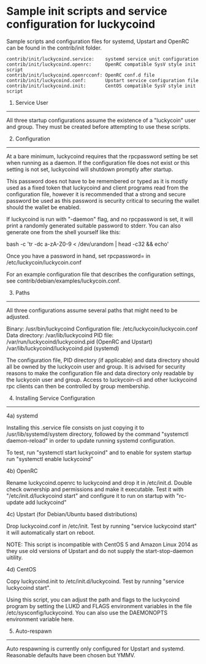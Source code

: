 Sample init scripts and service configuration for luckycoind
==========================================================

Sample scripts and configuration files for systemd, Upstart and OpenRC
can be found in the contrib/init folder.

    contrib/init/luckycoind.service:    systemd service unit configuration
    contrib/init/luckycoind.openrc:     OpenRC compatible SysV style init script
    contrib/init/luckycoind.openrcconf: OpenRC conf.d file
    contrib/init/luckycoind.conf:       Upstart service configuration file
    contrib/init/luckycoind.init:       CentOS compatible SysV style init script

1. Service User
---------------------------------

All three startup configurations assume the existence of a "luckycoin" user
and group.  They must be created before attempting to use these scripts.

2. Configuration
---------------------------------

At a bare minimum, luckycoind requires that the rpcpassword setting be set
when running as a daemon.  If the configuration file does not exist or this
setting is not set, luckycoind will shutdown promptly after startup.

This password does not have to be remembered or typed as it is mostly used
as a fixed token that luckycoind and client programs read from the configuration
file, however it is recommended that a strong and secure password be used
as this password is security critical to securing the wallet should the
wallet be enabled.

If luckycoind is run with "-daemon" flag, and no rpcpassword is set, it will
print a randomly generated suitable password to stderr.  You can also
generate one from the shell yourself like this:

bash -c 'tr -dc a-zA-Z0-9 < /dev/urandom | head -c32 && echo'

Once you have a password in hand, set rpcpassword= in /etc/luckycoin/luckycoin.conf

For an example configuration file that describes the configuration settings,
see contrib/debian/examples/luckycoin.conf.

3. Paths
---------------------------------

All three configurations assume several paths that might need to be adjusted.

Binary:              /usr/bin/luckycoind
Configuration file:  /etc/luckycoin/luckycoin.conf
Data directory:      /var/lib/luckycoind
PID file:            /var/run/luckycoind/luckycoind.pid (OpenRC and Upstart)
                     /var/lib/luckycoind/luckycoind.pid (systemd)

The configuration file, PID directory (if applicable) and data directory
should all be owned by the luckycoin user and group.  It is advised for security
reasons to make the configuration file and data directory only readable by the
luckycoin user and group.  Access to luckycoin-cli and other luckycoind rpc clients
can then be controlled by group membership.

4. Installing Service Configuration
-----------------------------------

4a) systemd

Installing this .service file consists on just copying it to
/usr/lib/systemd/system directory, followed by the command
"systemctl daemon-reload" in order to update running systemd configuration.

To test, run "systemctl start luckycoind" and to enable for system startup run
"systemctl enable luckycoind"

4b) OpenRC

Rename luckycoind.openrc to luckycoind and drop it in /etc/init.d.  Double
check ownership and permissions and make it executable.  Test it with
"/etc/init.d/luckycoind start" and configure it to run on startup with
"rc-update add luckycoind"

4c) Upstart (for Debian/Ubuntu based distributions)

Drop luckycoind.conf in /etc/init.  Test by running "service luckycoind start"
it will automatically start on reboot.

NOTE: This script is incompatible with CentOS 5 and Amazon Linux 2014 as they
use old versions of Upstart and do not supply the start-stop-daemon uitility.

4d) CentOS

Copy luckycoind.init to /etc/init.d/luckycoind. Test by running "service luckycoind start".

Using this script, you can adjust the path and flags to the luckycoind program by
setting the LUKD and FLAGS environment variables in the file
/etc/sysconfig/luckycoind. You can also use the DAEMONOPTS environment variable here.

5. Auto-respawn
-----------------------------------

Auto respawning is currently only configured for Upstart and systemd.
Reasonable defaults have been chosen but YMMV.
